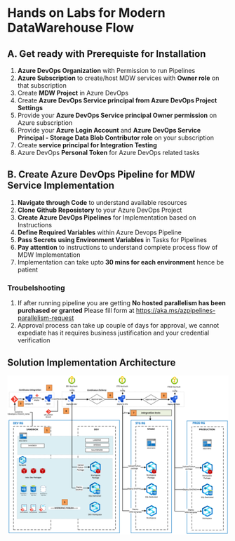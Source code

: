 # Hands on Labs for Modern DataWarehouse Flow

## A. Get ready with Prerequiste for Installation

1. **Azure DevOps Organization** with Permission to run Pipelines
2. **Azure Subscription** to create/host MDW services with **Owner role** on that subscription
3. Create **MDW Project** in Azure DevOps
4. Create **Azure DevOps Service principal from Azure DevOps Project Settings**
5. Provide your **Azure DevOps Service principal Owner permission** on Azure subscription
6. Provide your **Azure Login Account** and **Azure DevOps Service Principal - Storage Data Blob Contributor role** on your subscription
7. Create **service principal for Integration Testing**
8. Azure DevOps **Personal Token** for Azure DevOps related tasks


## B. Create Azure DevOps Pipeline for MDW Service Implementation

1. **Navigate through Code** to understand available resources
2. **Clone Github Reposistory** to your Azure DevOps Project
3. **Create Azure DevOps Pipelines** for Implementation based on Instructions
4. **Define Required Variables** within Azure Devops Pipeline
5. **Pass Secrets using Environment Variables** in Tasks for Pipelines
6. **Pay attention** to instructions to understand complete process flow of MDW Implementation
7. Implementation can take upto **30 mins for each environment** hence be patient


### Troubelshooting
1. If after running pipeline you are getting  **No hosted parallelism has been purchased or granted**
   Please fill form at https://aka.ms/azpipelines-parallelism-request 
2. Approval process can take up couple of days for approval, we cannot expediate has it requires business justification and your credential verification


## **Solution Implementation Architecture**
![Architecture](/CI_CD_process_sequence.PNG)

